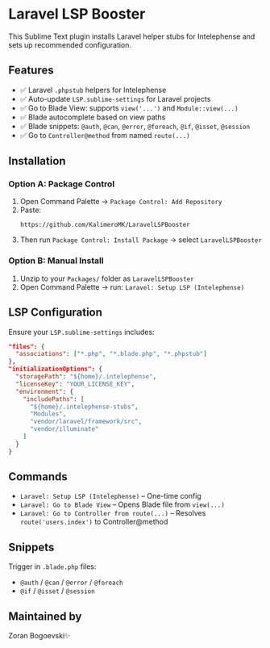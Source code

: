 # Laravel LSP Booster

This Sublime Text plugin installs Laravel helper stubs for Intelephense and sets up recommended configuration.

## Features

- ✅ Laravel `.phpstub` helpers for Intelephense
- ✅ Auto-update `LSP.sublime-settings` for Laravel projects
- ✅ Go to Blade View: supports `view('...')` and `Module::view(...)`
- ✅ Blade autocomplete based on view paths
- ✅ Blade snippets: `@auth`, `@can`, `@error`, `@foreach`, `@if`, `@isset`, `@session`
- ✅ Go to `Controller@method` from named `route(...)`

## Installation

### Option A: Package Control

1. Open Command Palette → `Package Control: Add Repository`
2. Paste:
   ```
   https://github.com/KalimeroMK/LaravelLSPBooster
   ```
3. Then run `Package Control: Install Package` → select `LaravelLSPBooster`

### Option B: Manual Install

1. Unzip to your `Packages/` folder as `LaravelLSPBooster`
2. Open Command Palette → run: `Laravel: Setup LSP (Intelephense)`

## LSP Configuration

Ensure your `LSP.sublime-settings` includes:

```json
"files": {
  "associations": ["*.php", "*.blade.php", "*.phpstub"]
},
"initializationOptions": {
  "storagePath": "${home}/.intelephense",
  "licenseKey": "YOUR_LICENSE_KEY",
  "environment": {
    "includePaths": [
      "${home}/.intelephense-stubs",
      "Modules",
      "vendor/laravel/framework/src",
      "vendor/illuminate"
    ]
  }
}
```

## Commands

- `Laravel: Setup LSP (Intelephense)` – One-time config
- `Laravel: Go to Blade View` – Opens Blade file from `view(...)`
- `Laravel: Go to Controller from route(...)` – Resolves `route('users.index')` to Controller@method

## Snippets

Trigger in `.blade.php` files:

- `@auth` / `@can` / `@error` / `@foreach`
- `@if` / `@isset` / `@session`

## Maintained by

Zoran Bogoevski✨

